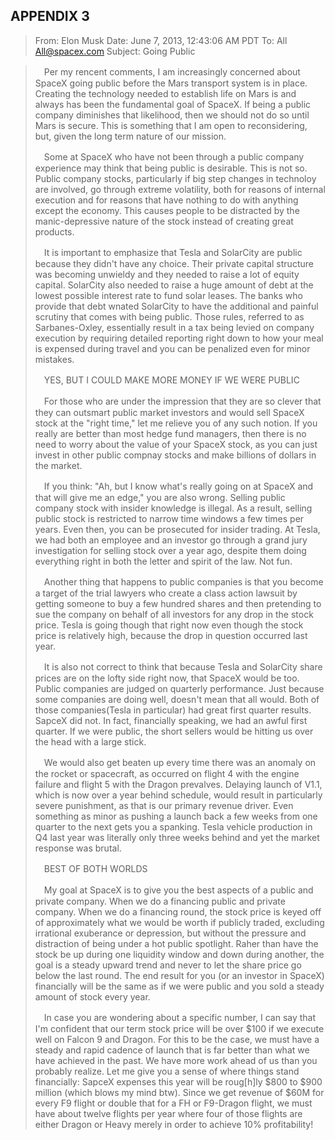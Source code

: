 APPENDIX 3
---

> From: Elon Musk
> Date: June 7, 2013, 12:43:06 AM PDT
> To: All <All@spacex.com>
> Subject: Going Public

>
>　Per my rencent comments, I am increasingly concerned about SpaceX going public before the Mars transport system is in place. Creating the technology needed to establish life on Mars is and always has been the fundamental goal of SpaceX. If being a public company diminishes that likelihood, then we should not do so until Mars is secure. This is something that I am open to reconsidering, but, given the long term nature of our mission.
>
>　Some at SpaceX who have not been through a public company experience may think that being public is desirable. This is not so. Public company stocks, particularly if big step changes in technoloy are involved, go through extreme volatility, both for reasons of internal execution and for reasons that have nothing to do with anything except the economy. This causes people to be distracted by the manic-depressive nature of the stock instead of creating great products.
>
>　It is important to emphasize that Tesla and SolarCity are public because they didn't have any choice. Their private capital structure was becoming unwieldy and they needed to raise a lot of equity capital. SolarCity also needed to raise a huge amount of debt at the lowest possible interest rate to fund solar leases. The banks who provide that debt wnated SolarCity to have the additional and painful scrutiny that comes with being public. Those rules, referred to as Sarbanes-Oxley, essentially result in a tax being levied on company execution by requiring detailed reporting right down to how your meal is expensed during travel and you can be penalized even for minor mistakes.
>
>　YES, BUT I COULD MAKE MORE MONEY IF WE WERE PUBLIC
>
>　For those who are under the impression that they are so clever that they can outsmart public market investors and would sell SpaceX stock at the "right time," let me relieve you of any such notion. If you really are better than most hedge fund managers, then there is no need to worry about the value of your SpaceX stock, as you can just invest in other public compnay stocks and make billions of dollars in the market.
>
>　If you think: "Ah, but I know what's really going on at SpaceX and that will give me an edge," you are also wrong. Selling public company stock with insider knowledge is illegal. As a result, selling public stock is restricted to narrow time windows a few times per years. Even then, you can be prosecuted for insider trading. At Tesla, we had both an employee and an investor go through a grand jury investigation for selling stock over a year ago, despite them doing everything right in both the letter and spirit of the law. Not fun.
>
>　Another thing that happens to public companies is that you become a target of the trial lawyers who create a class action lawsuit by getting someone to buy a few hundred shares and then pretending to sue the company on behalf of all investors for any drop in the stock price. Tesla is going though that right now even though the stock price is relatively high, because the drop in question occurred last year.
>
>　It is also not correct to think that because Tesla and SolarCity share prices are on the lofty side right now, that SpaceX would be too. Public companies are judged on quarterly performance. Just because some companies are doing well, doesn't mean that all would. Both of those companies(Tesla in particular) had great first quarter results. SapceX did not. In fact, financially speaking, we had an awful first quarter. If we were public, the short sellers would be hitting us over the head with a large stick.       
>
>　We would also get beaten up every time there was an anomaly on the rocket or spacecraft, as occurred on flight 4 with the engine failure and flight 5 with the Dragon prevalves. Delaying launch of V1.1, which is now over a year behind schedule, would result in particularly severe punishment, as that is our primary revenue driver. Even something as minor as pushing a launch back a few weeks from one quarter to the next gets you a spanking. Tesla vehicle production in Q4 last year was literally only three weeks behind and yet the market response was brutal.
>
>　BEST OF BOTH WORLDS
>
>　My goal at SpaceX is to give you the best aspects of a public and private company. When we do a financing public and private company. When we do a financing round, the stock price is keyed off of approximately what we would be worth if publicly traded, excluding irrational exuberance or depression, but without the pressure and distraction of being under a hot public spotlight. Raher than have the stock be up during one liquidity window and down during another, the goal is a steady upward trend and never to let the share price go below the last round. The end result for you (or an investor in SpaceX) financially will be the same as if we were public and you sold a steady amount of stock every year.
>
>　In case you are wondering about a specific number, I can say that I'm confident that our term stock price will be over $100 if we execute well on Falcon 9 and Dragon. For this to be the case, we must have a steady and rapid cadence of launch that is far better than what we have achieved in the past. We have more work ahead of us than you probably realize. Let me give you a sense of where things stand financially: SapceX expenses this year will be roug[h]ly $800 to $900 million (which blows my mind btw). Since we get revenue of $60M for every F9 flight or double that for a FH or F9-Dragon flight, we must have about twelve flights per year where four of those flights are either Dragon or Heavy merely in order to achieve 10% profitability!